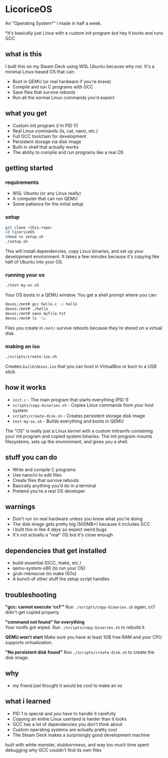 # LicoriceOS
An "Operating System*" i made in half a week.

*it's basically just Linux with a custom init program but hey it boots and runs GCC

## what is this
I built this on my Steam Deck using WSL Ubuntu because why not. It's a minimal Linux-based OS that can:
- Boot in QEMU (or real hardware if you're brave)
- Compile and run C programs with GCC
- Save files that survive reboots
- Run all the normal Linux commands you'd expect

## what you get
- Custom init program (i'm PID 1!)
- Real Linux commands (ls, cat, nano, etc.)  
- Full GCC toolchain for development
- Persistent storage via disk image
- Built-in shell that actually works
- The ability to compile and run programs like a real OS

## getting started

### requirements
- WSL Ubuntu (or any Linux really)
- A computer that can run QEMU
- Some patience for the initial setup

### setup
```bash
git clone <this-repo>
cd licoriceOS
chmod +x setup.sh
./setup.sh
```

This will install dependencies, copy Linux binaries, and set up your development environment. It takes a few minutes because it's copying like half of Ubuntu into your OS.

### running your os
```bash
./test-my-os.sh
```

Your OS boots in a QEMU window. You get a shell prompt where you can:
```bash
devos:/mnt# gcc hello.c -o hello
devos:/mnt# ./hello
devos:/mnt# nano myfile.txt
devos:/mnt# ls -la
```

Files you create in `/mnt/` survive reboots because they're stored on a virtual disk.

### making an iso
```bash
./scripts/create-iso.sh
```

Creates `build/devos.iso` that you can boot in VirtualBox or burn to a USB stick.

## how it works
- `init.c` - The main program that starts everything (PID 1)
- `scripts/copy-binaries.sh` - Copies Linux commands from your host system
- `scripts/create-disk.sh` - Creates persistent storage disk image
- `test-my-os.sh` - Builds everything and boots in QEMU

The "OS" is really just a Linux kernel with a custom initramfs containing your init program and copied system binaries. The init program mounts filesystems, sets up the environment, and gives you a shell.

## stuff you can do
- Write and compile C programs
- Use nano/vi to edit files  
- Create files that survive reboots
- Basically anything you'd do in a terminal
- Pretend you're a real OS developer

## warnings
- Don't run on real hardware unless you know what you're doing
- The disk image gets pretty big (500MB+) because it includes GCC
- I built this in like 4 days so expect weird bugs
- It's not actually a "real" OS but it's close enough

## dependencies that get installed
- build-essential (GCC, make, etc.)
- qemu-system-x86 (to run your OS)
- grub-mkrescue (to make ISOs)
- A bunch of other stuff the setup script handles

## troubleshooting

**"gcc: cannot execute 'cc1'"**
Run `./scripts/copy-binaries.sh` again, cc1 didn't get copied properly.

**"command not found" for everything**  
Your rootfs got wiped. Run `./scripts/copy-binaries.sh` to rebuild it.

**QEMU won't start**
Make sure you have at least 1GB free RAM and your CPU supports virtualization.

**"No persistent disk found"**
Run `./scripts/create-disk.sh` to create the disk image.

## why
- my friend joel thought it would be cool to make an os

## what i learned
- PID 1 is special and you have to handle it carefully
- Copying an entire Linux userland is harder than it looks
- GCC has a lot of dependencies you don't think about
- Custom operating systems are actually pretty cool
- The Steam Deck makes a surprisingly good development machine

built with white monster, stubbornness, and way too much time spent debugging why GCC couldn't find its own files
